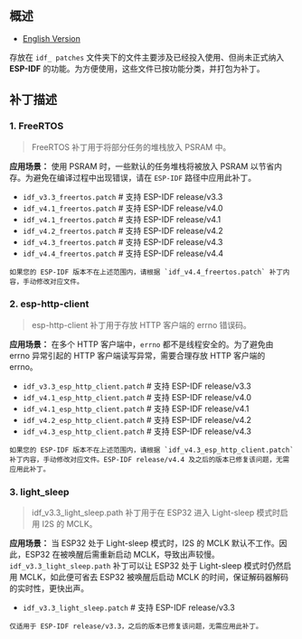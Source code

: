 ## 概述

- [English Version](./README.md)

存放在 `idf_ patches` 文件夹下的文件主要涉及已经投入使用、但尚未正式纳入 **ESP-IDF** 的功能。为方便使用，这些文件已按功能分类，并打包为补丁。


## 补丁描述

### 1. FreeRTOS

>  FreeRTOS 补丁用于将部分任务的堆栈放入 PSRAM 中。

 **应用场景：** 使用 PSRAM 时，一些默认的任务堆栈将被放入 PSRAM 以节省内存。为避免在编译过程中出现错误，请在 `ESP-IDF` 路径中应用此补丁。

- `idf_v3.3_freertos.patch` # 支持 ESP-IDF release/v3.3
- `idf_v4.1_freertos.patch` # 支持 ESP-IDF release/v4.0
- `idf_v4.1_freertos.patch` # 支持 ESP-IDF release/v4.1
- `idf_v4.2_freertos.patch` # 支持 ESP-IDF release/v4.2
- `idf_v4.3_freertos.patch` # 支持 ESP-IDF release/v4.3
- `idf_v4.4_freertos.patch` # 支持 ESP-IDF release/v4.4

```
如果您的 ESP-IDF 版本不在上述范围内，请根据 `idf_v4.4_freertos.patch` 补丁内容，手动修改对应文件。
```

### 2. esp-http-client

> esp-http-client 补丁用于存放 HTTP 客户端的 errno 错误码。

 **应用场景：** 在多个 HTTP 客户端中，`errno` 都不是线程安全的。为了避免由 errno 异常引起的 HTTP 客户端读写异常，需要合理存放 HTTP 客户端的 errno。

- `idf_v3.3_esp_http_client.patch` # 支持 ESP-IDF release/v3.3
- `idf_v4.1_esp_http_client.patch` # 支持 ESP-IDF release/v4.0
- `idf_v4.1_esp_http_client.patch` # 支持 ESP-IDF release/v4.1
- `idf_v4.2_esp_http_client.patch` # 支持 ESP-IDF release/v4.2
- `idf_v4.3_esp_http_client.patch` # 支持 ESP-IDF release/v4.3

```
如果您的 ESP-IDF 版本不在上述范围内，请根据 `idf_v4.3_esp_http_client.patch` 补丁内容，手动修改对应文件。ESP-IDF release/v4.4 及之后的版本已修复该问题，无需应用此补丁。
```

 ### 3. light_sleep

  > idf_v3.3_light_sleep.path 补丁用于在 ESP32 进入 Light-sleep 模式时启用 I2S 的 MCLK。

 **应用场景：** 当 ESP32 处于 Light-sleep 模式时，I2S 的 MCLK 默认不工作。因此，ESP32 在被唤醒后需重新启动 MCLK，导致出声较慢。`idf_v3.3_light_sleep.path` 补丁可以让 ESP32 处于 Light-sleep 模式时仍然启用 MCLK，如此便可省去 ESP32 被唤醒后启动 MCLK 的时间，保证解码器解码的实时性，更快出声。

- `idf_v3.3_light_sleep.patch` # 支持 ESP-IDF release/v3.3

```
仅适用于 ESP-IDF release/v3.3，之后的版本已修复该问题，无需应用此补丁。
```